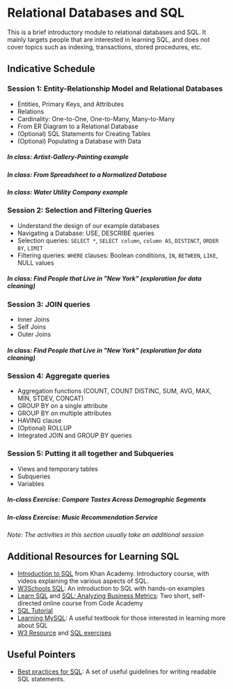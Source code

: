 # Relational Databases and SQL

This is a brief introductory module to relational databases and SQL. It mainly targets people that are interested in learning SQL, and does not cover topics such as indexing, transactions, stored procedures, etc.

## Indicative Schedule

### Session 1: Entity-Relationship Model and Relational Databases

* Entities, Primary Keys, and Attributes
* Relations
* Cardinality: One-to-One, One-to-Many, Many-to-Many
* From ER Diagram to a Relational Database
* (Optional) SQL Statements for Creating Tables
* (Optional) Populating a Database with Data

##### In class: Artist-Gallery-Painting example

##### In class: From Spreadsheet to a Normalized Database

##### In class: Water Utility Company example



### Session 2: Selection and Filtering Queries

* Understand the design of our example databases
* Navigating a Database: USE, DESCRIBE queries
* Selection queries: `SELECT *`, `SELECT column`, `column AS`, `DISTINCT`, `ORDER BY`, `LIMIT`
* Filtering queries:  `WHERE` clauses: Boolean conditions, `IN`, `BETWEEN`, `LIKE`, NULL values

##### In class: Find People that Live in "New York" (exploration for data cleaning)


### Session 3: JOIN queries

* Inner Joins
* Self Joins
* Outer Joins

##### In class: Find People that Live in "New York" (exploration for data cleaning)


### Session 4: Aggregate queries

* Aggregation functions (COUNT, COUNT DISTINC, SUM, AVG, MAX, MIN, STDEV, CONCAT)
* GROUP BY on a single attribute
* GROUP BY on multiple attributes
* HAVING clause
* (Optional) ROLLUP
* Integrated JOIN and GROUP BY queries

### Session 5: Putting it all together and Subqueries

* Views and temporary tables
* Subqueries
* Variables

##### In-class Exercise: Compare Tastes Across Demographic Segments

##### In-class Exercise: Music Recommendation Service

_Note: The activities in this section usually take an additional session_




## Additional Resources for Learning SQL

* [Introduction to SQL](https://www.khanacademy.org/computing/computer-programming/sql) from Khan Academy. Introductory course, with videos explaining the various aspects of SQL.
* [W3Schools SQL](http://www.w3schools.com/sql/): An introduction to SQL with hands-on examples
* [Learn SQL](https://www.codecademy.com/learn/learn-sql) and [SQL: Analyzing Business Metrics](https://www.codecademy.com/learn/sql-analyzing-business-metrics): Two short, self-directed online course from Code Academy
* [SQL Tutorial](http://www.w3resource.com/sql/tutorials.php) 
* [Learning MySQL](http://shop.oreilly.com/product/9780596008642.do): A useful textbook for those interested in learning more about SQL
* [W3 Resource](https://www.w3resource.com/sql/tutorials.php) and [SQL exercises](https://www.w3resource.com/sql-exercises/)

## Useful Pointers

* [Best practices for SQL](https://data36.com/sql-best-practices-data-analysts/): A set of useful guidelines for writing readable SQL statements.


